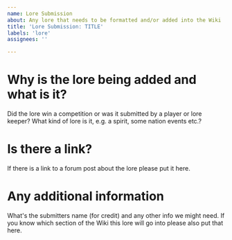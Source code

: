 ```yaml
---
name: Lore Submission
about: Any lore that needs to be formatted and/or added into the Wiki
title: 'Lore Submission: TITLE'
labels: 'lore'
assignees: ''

---
```


<!-- Feel free to lay this out however you want. This is just a template and doesn't need to be followed if you believe your issue needs to be written differently. However, do try to keep important information such as the first two sections to make it easier when it comes to fixing the issue -->

# Why is the lore being added and what is it?

Did the lore win a competition or was it submitted by a player or lore keeper? What kind of lore is it, e.g. a spirit, some nation events etc.?

# Is there a link?

If there is a link to a forum post about the lore please put it here.

# Any additional information

What's the submitters name (for credit) and any other info we might need. If you know which section of the Wiki this lore will go into please also put that here.
